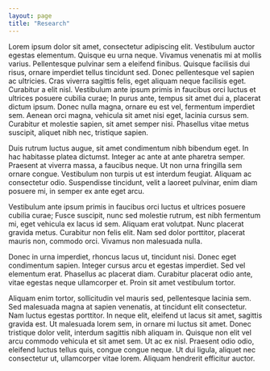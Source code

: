 ```yaml
---
layout: page
title: "Research"
---
```


Lorem ipsum dolor sit amet, consectetur adipiscing elit. Vestibulum auctor egestas elementum. Quisque eu urna neque. Vivamus venenatis mi at mollis varius. Pellentesque pulvinar sem a eleifend finibus. Quisque facilisis dui risus, ornare imperdiet tellus tincidunt sed. Donec pellentesque vel sapien ac ultricies. Cras viverra sagittis felis, eget aliquam neque facilisis eget. Curabitur a elit nisl. Vestibulum ante ipsum primis in faucibus orci luctus et ultrices posuere cubilia curae; In purus ante, tempus sit amet dui a, placerat dictum ipsum. Donec nulla magna, ornare eu est vel, fermentum imperdiet sem. Aenean orci magna, vehicula sit amet nisi eget, lacinia cursus sem. Curabitur et molestie sapien, sit amet semper nisi. Phasellus vitae metus suscipit, aliquet nibh nec, tristique sapien.

Duis rutrum luctus augue, sit amet condimentum nibh bibendum eget. In hac habitasse platea dictumst. Integer ac ante at ante pharetra semper. Praesent at viverra massa, a faucibus neque. Ut non urna fringilla sem ornare congue. Vestibulum non turpis ut est interdum feugiat. Aliquam ac consectetur odio. Suspendisse tincidunt, velit a laoreet pulvinar, enim diam posuere mi, in semper ex ante eget arcu.

Vestibulum ante ipsum primis in faucibus orci luctus et ultrices posuere cubilia curae; Fusce suscipit, nunc sed molestie rutrum, est nibh fermentum mi, eget vehicula ex lacus id sem. Aliquam erat volutpat. Nunc placerat gravida metus. Curabitur non felis elit. Nam sed dolor porttitor, placerat mauris non, commodo orci. Vivamus non malesuada nulla.

Donec in urna imperdiet, rhoncus lacus ut, tincidunt nisi. Donec eget condimentum sapien. Integer cursus arcu et egestas imperdiet. Sed vel elementum erat. Phasellus ac placerat diam. Curabitur placerat odio ante, vitae egestas neque ullamcorper et. Proin sit amet vestibulum tortor.

Aliquam enim tortor, sollicitudin vel mauris sed, pellentesque lacinia sem. Sed malesuada magna at sapien venenatis, at tincidunt elit consectetur. Nam luctus egestas porttitor. In neque elit, eleifend ut lacus sit amet, sagittis gravida est. Ut malesuada lorem sem, in ornare mi luctus sit amet. Donec tristique dolor velit, interdum sagittis nibh aliquam in. Quisque non elit vel arcu commodo vehicula et sit amet sem. Ut ac ex nisl. Praesent odio odio, eleifend luctus tellus quis, congue congue neque. Ut dui ligula, aliquet nec consectetur ut, ullamcorper vitae lorem. Aliquam hendrerit efficitur auctor.
